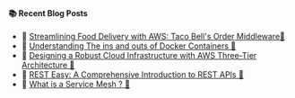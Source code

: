 #### :books: Recent Blog Posts
<!-- BLOGPOSTS:START -->
 - 💫 [Streamlining Food Delivery with AWS: Taco Bell&#39;s Order Middleware🌮](https://tldrthis.hashnode.dev/taco-bells-order-middleware)
 - 🌮 [Understanding The ins and outs of Docker Containers 🐳](https://tldrthis.hashnode.dev/understanding-the-ins-and-outs-of-docker-containers)
 - 💯 [Designing a Robust Cloud Infrastructure with AWS Three-Tier Architecture 🌚](https://tldrthis.hashnode.dev/aws-three-tier-architecture)
 - 💫 [REST Easy: A Comprehensive Introduction to REST APIs 🤖](https://tldrthis.hashnode.dev/introduction-to-rest-apis)
 - 🚀 [What is a Service Mesh ? 🤔](https://tldrthis.hashnode.dev/what-is-a-service-mesh)<!-- BLOGPOSTS:END -->
